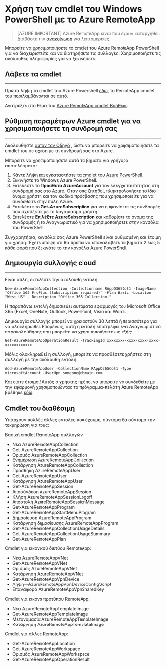 <properties
   pageTitle="Χρήση των cmdlet του PowerShell με το Azure RemoteApp | Microsoft Azure"
   description="Μάθετε πώς μπορείτε να χρησιμοποιήσετε το cmdlet του Windows PowerShell στο Azure RemoteApp."
   services="remoteapp"
   documentationCenter=""
   authors="guscatalano"
   manager="mbaldwin"
   editor=""/>

<tags
   ms.service="remoteapp"
   ms.devlang="na"
   ms.topic="article"
   ms.tgt_pltfrm="na"
   ms.workload="compute"
   ms.date="08/15/2016"
   ms.author="elizapo"/>



# <a name="use-windows-powershell-cmdlets-with-azure-remoteapp"></a>Χρήση των cmdlet του Windows PowerShell με το Azure RemoteApp

> [AZURE.IMPORTANT]
> Azure RemoteApp είναι που έχουν καταργηθεί. Διαβάστε την [ανακοίνωση](https://go.microsoft.com/fwlink/?linkid=821148) για λεπτομέρειες.

 Μπορείτε να χρησιμοποιήσετε το cmdlet του Azure RemoteApp PowerShell για να διαχειριστείτε και να διατηρήσετε τις συλλογές. Χρησιμοποιήστε τις ακόλουθες πληροφορίες για να ξεκινήσετε.

## <a name="get-the-cmdlets"></a>Λάβετε τα cmdlet 
-------------
Πρώτα λήψη τα cmdlet του Azure Powershell [εδώ](http://go.microsoft.com/?linkid=9811175), το RemoteApp cmdlet του περιλαμβάνονται σε αυτό. 

Ανατρέξτε στο θέμα του [Azure RemoteApp cmdlet Βοήθεια](https://msdn.microsoft.com/library/mt428031.aspx).

## <a name="configure-azure-cmdlets-to-use-your-subscription"></a>Ρύθμιση παραμέτρων Azure cmdlet για να χρησιμοποιήσετε τη συνδρομή σας
------------------
Ακολουθήστε [αυτόν τον Οδηγό](../powershell-install-configure.md) , ώστε να μπορείτε να χρησιμοποιήσετε τα cmdlet του σε σχέση με τη συνδρομή σας στο Azure.

Μπορείτε να χρησιμοποιήσετε αυτά τα βήματα για γρήγορα αποτελέσματα:

1.  Κάντε λήψη και εγκαταστήστε τα [cmdlet του Azure PowerShell](http://go.microsoft.com/?linkid=9811175).
2.  Εκκινήστε το Windows Azure PowerShell.
3.  Εκτελέστε το **Πρόσθετο AzureAccount** για τον έλεγχο ταυτότητας στη συνδρομή σας στο Azure. Όταν σας ζητηθεί, πληκτρολογήστε το ίδιο όνομα χρήστη και τον κωδικό πρόσβασης που χρησιμοποιείτε για να συνδεθείτε στην πύλη Azure.  
4.  Εκτελέστε το **Get-AzureSubscription** για να εμφανίσετε τις συνδρομές που σχετίζεται με το λογαριασμό χρήστη. 
5.  Εκτελέστε **Επιλέξτε AzureSubscription** και καθορίστε το όνομα της συνδρομής ή το Αναγνωριστικό για να χρησιμοποιήσετε στην κονσόλα του PowerShell.

Συγχαρητήρια, κονσόλα σας Azure PowerShell είναι ρυθμισμένη και έτοιμη για χρήση. Έχετε υπόψη ότι θα πρέπει να επαναλάβετε τα βήματα 2 έως 5 κάθε φορά που ξεκινάτε το την κονσόλα Azure PowerShell.  

## <a name="create-a-cloud-collection"></a>Δημιουργία συλλογής cloud
--------------------
Είναι απλή, εκτελέστε την ακόλουθη εντολή:

    New-AzureRemoteAppCollection -Collectionname RAppO365Col1 -ImageName "Office 365 ProPlus (Subscription required)" -Plan Basic -Location "West US" - Description "Office 365 Collection."

Η παραπάνω εντολή δημοσιεύει αυτόματα εφαρμογές του Microsoft Office 365 (Excel, OneNote, Outlook, PowerPoint, Visio και Word).

Δημιουργία συλλογής μπορεί να χρειαστούν 30 λεπτά ή περισσότερο για να ολοκληρωθεί. Επομένως, αυτή η εντολή επιστρέφει ένα Αναγνωριστικό παρακολούθησης που μπορείτε να χρησιμοποιήσετε ως εξής:


    Get-AzureRemoteAppOperationResult -TrackingId xxxxxxxx-xxxx-xxxx-xxxx-xxxxxxxxxxxx

Μόλις ολοκληρωθεί η συλλογή, μπορείτε να προσθέσετε χρήστες στη συλλογή με την ακόλουθη εντολή:

    Add-AzureRemoteAppUser -CollectionName RAppO365Col1 -Type microsoftAccount -UserUpn someone@domain.com

Και είστε έτοιμοι! Αυτός ο χρήστης πρέπει να μπορείτε να συνδεθείτε με την εφαρμογή χρησιμοποιώντας το πρόγραμμα-πελάτη Azure RemoteApp βρέθηκε [εδώ](https://www.remoteapp.windowsazure.com/).

## <a name="available-cmdlets"></a>Cmdlet του διαθέσιμη
Υπάρχουν πολλές άλλες εντολές που έχουμε, σύντομα θα σύντομα την τεκμηρίωση για τους:

Βασική cmdlet RemoteApp συλλογών: 

- Νέα AzureRemoteAppCollection
- Get-AzureRemoteAppCollection
- Ορισμός AzureRemoteAppCollection
- Ενημέρωση AzureRemoteAppCollection
- Κατάργηση AzureRemoteAppCollection
- Προσθήκη AzureRemoteAppUser
- Get-AzureRemoteAppUser
- Κατάργηση AzureRemoteAppUser
- Get-AzureRemoteAppSession
- Αποσύνδεση AzureRemoteAppSession
- Κλήση AzureRemoteAppSessionLogoff
- Αποστολή AzureRemoteAppSessionMessage
- Get-AzureRemoteAppProgram
- Get-AzureRemoteAppStartMenuProgram
- Δημοσίευση AzureRemoteAppProgram
- Κατάργηση δημοσίευσης AzureRemoteAppProgram
- Get-AzureRemoteAppCollectionUsageDetails
- Get-AzureRemoteAppCollectionUsageSummary
- Get-AzureRemoteAppPlan

Cmdlet για εικονικού δικτύου RemoteApp:

- Νέα AzureRemoteAppVNet
- Get-AzureRemoteAppVNet
- Ορισμός AzureRemoteAppVNet
- Κατάργηση AzureRemoteAppVNet
- Get-AzureRemoteAppVpnDevice
- Λήψη--AzureRemoteAppVpnDeviceConfigScript
- Επαναφορά AzureRemoteAppVpnSharedKey

Cmdlet για εικόνα προτύπου RemoteApp:

- Νέα AzureRemoteAppTemplateImage
- Get-AzureRemoteAppTemplateImage
- Μετονομασία AzureRemoteAppTemplateImage
- Κατάργηση AzureRemoteAppTemplateImage

Cmdlet για άλλες RemoteApp:

- Get-AzureRemoteAppLocation
- Get-AzureRemoteAppWorkspace
- Ορισμός AzureRemoteAppWorkspace
- Get-AzureRemoteAppOperationResult
 
